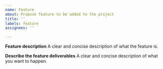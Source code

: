 ```yaml
---
name: Feature
about: Propose feature to be added to the project
title: ''
labels: feature
assignees: ''

---
```


**Feature description**
A clear and concise description of what the feature is.

**Describe the feature deliverables**
A clear and concise description of what you want to happen.

